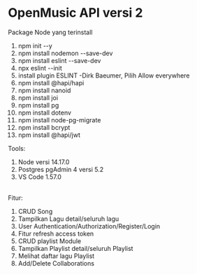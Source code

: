 # OpenMusic API versi 2

Package Node yang terinstall<br>
1. npm init --y 
2. npm install nodemon --save-dev
3. npm install eslint --save-dev
4. npx eslint --init
5. install plugin ESLINT -Dirk Baeumer, Pilih Allow everywhere
6. npm install @hapi/hapi
7. npm install nanoid
8. npm install joi
9. npm install pg
10. npm install dotenv
11. npm install node-pg-migrate
12. npm install bcrypt 
13. npm install @hapi/jwt<br>

Tools:<br>
1. Node versi 14.17.0<br>
2. Postgres pgAdmin 4 versi 5.2<br>
3. VS Code 1.57.0<br>

<br>Fitur:<br>
1. CRUD Song
2. Tampilkan Lagu detail/seluruh lagu
3. User Authentication/Authorization/Register/Login
4. Fitur refresh access token
5. CRUD playlist Module
6. Tampilkan Playlist detail/seluruh Playlist
7. Melihat daftar lagu Playlist
8. Add/Delete Collaborations

